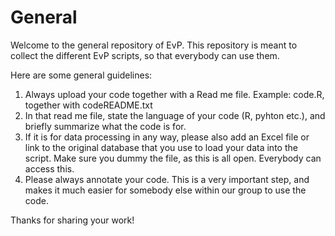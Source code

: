 # General
Welcome to the general repository of EvP. This repository is meant to collect the different EvP scripts, so that everybody can use them.

Here are some general guidelines:
1. Always upload your code together with a Read me file. Example: code.R, together with codeREADME.txt
2. In that read me file, state the language of your code (R, pyhton etc.), and briefly summarize what the code is for.
3. If it is for data processing in any way, please also add an Excel file or link to the original database that you use to load your data into the script. Make sure you dummy the file, as this is all open. Everybody can access this. 
4. Please always annotate your code. This is a very important step, and makes it much easier for somebody else within our group to use the code. 

Thanks for sharing your work!

